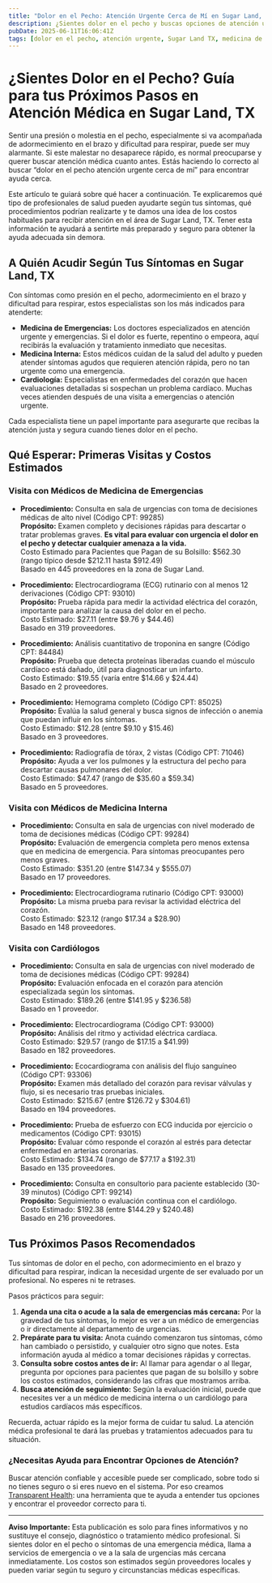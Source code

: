 ```yaml
---
title: "Dolor en el Pecho: Atención Urgente Cerca de Mí en Sugar Land, TX"
description: ¿Sientes dolor en el pecho y buscas opciones de atención urgente cerca de Sugar Land, TX? Aprende dónde acudir, qué esperar y los costos habituales aquí.
pubDate: 2025-06-11T16:06:41Z
tags: [dolor en el pecho, atención urgente, Sugar Land TX, medicina de emergencias, cardiología, costos de salud]
---
```


# ¿Sientes Dolor en el Pecho? Guía para tus Próximos Pasos en Atención Médica en Sugar Land, TX

Sentir una presión o molestia en el pecho, especialmente si va acompañada de adormecimiento en el brazo y dificultad para respirar, puede ser muy alarmante. Si este malestar no desaparece rápido, es normal preocuparse y querer buscar atención médica cuanto antes. Estás haciendo lo correcto al buscar “dolor en el pecho atención urgente cerca de mí” para encontrar ayuda cerca.

Este artículo te guiará sobre qué hacer a continuación. Te explicaremos qué tipo de profesionales de salud pueden ayudarte según tus síntomas, qué procedimientos podrían realizarte y te damos una idea de los costos habituales para recibir atención en el área de Sugar Land, TX. Tener esta información te ayudará a sentirte más preparado y seguro para obtener la ayuda adecuada sin demora.

## A Quién Acudir Según Tus Síntomas en Sugar Land, TX

Con síntomas como presión en el pecho, adormecimiento en el brazo y dificultad para respirar, estos especialistas son los más indicados para atenderte:

- **Medicina de Emergencias:** Los doctores especializados en atención urgente y emergencias. Si el dolor es fuerte, repentino o empeora, aquí recibirás la evaluación y tratamiento inmediato que necesitas.  
- **Medicina Interna:** Estos médicos cuidan de la salud del adulto y pueden atender síntomas agudos que requieren atención rápida, pero no tan urgente como una emergencia.  
- **Cardiología:** Especialistas en enfermedades del corazón que hacen evaluaciones detalladas si sospechan un problema cardíaco. Muchas veces atienden después de una visita a emergencias o atención urgente.

Cada especialista tiene un papel importante para asegurarte que recibas la atención justa y segura cuando tienes dolor en el pecho.

## Qué Esperar: Primeras Visitas y Costos Estimados

### Visita con Médicos de Medicina de Emergencias  
- **Procedimiento:** Consulta en sala de urgencias con toma de decisiones médicas de alto nivel (Código CPT: 99285)  
  **Propósito:** Examen completo y decisiones rápidas para descartar o tratar problemas graves. **Es vital para evaluar con urgencia el dolor en el pecho y detectar cualquier amenaza a la vida.**  
  Costo Estimado para Pacientes que Pagan de su Bolsillo: $562.30 (rango típico desde $212.11 hasta $912.49)  
  Basado en 445 proveedores en la zona de Sugar Land.

- **Procedimiento:** Electrocardiograma (ECG) rutinario con al menos 12 derivaciones (Código CPT: 93010)  
  **Propósito:** Prueba rápida para medir la actividad eléctrica del corazón, importante para analizar la causa del dolor en el pecho.  
  Costo Estimado: $27.11 (entre $9.76 y $44.46)  
  Basado en 319 proveedores.

- **Procedimiento:** Análisis cuantitativo de troponina en sangre (Código CPT: 84484)  
  **Propósito:** Prueba que detecta proteínas liberadas cuando el músculo cardíaco está dañado, útil para diagnosticar un infarto.  
  Costo Estimado: $19.55 (varía entre $14.66 y $24.44)  
  Basado en 2 proveedores.

- **Procedimiento:** Hemograma completo (Código CPT: 85025)  
  **Propósito:** Evalúa la salud general y busca signos de infección o anemia que puedan influir en los síntomas.  
  Costo Estimado: $12.28 (entre $9.10 y $15.46)  
  Basado en 3 proveedores.

- **Procedimiento:** Radiografía de tórax, 2 vistas (Código CPT: 71046)  
  **Propósito:** Ayuda a ver los pulmones y la estructura del pecho para descartar causas pulmonares del dolor.  
  Costo Estimado: $47.47 (rango de $35.60 a $59.34)  
  Basado en 5 proveedores.

### Visita con Médicos de Medicina Interna  
- **Procedimiento:** Consulta en sala de urgencias con nivel moderado de toma de decisiones médicas (Código CPT: 99284)  
  **Propósito:** Evaluación de emergencia completa pero menos extensa que en medicina de emergencia. Para síntomas preocupantes pero menos graves.  
  Costo Estimado: $351.20 (entre $147.34 y $555.07)  
  Basado en 17 proveedores.

- **Procedimiento:** Electrocardiograma rutinario (Código CPT: 93000)  
  **Propósito:** La misma prueba para revisar la actividad eléctrica del corazón.  
  Costo Estimado: $23.12 (rango $17.34 a $28.90)  
  Basado en 148 proveedores.

### Visita con Cardiólogos  
- **Procedimiento:** Consulta en sala de urgencias con nivel moderado de toma de decisiones médicas (Código CPT: 99284)  
  **Propósito:** Evaluación enfocada en el corazón para atención especializada según los síntomas.  
  Costo Estimado: $189.26 (entre $141.95 y $236.58)  
  Basado en 1 proveedor.

- **Procedimiento:** Electrocardiograma (Código CPT: 93000)  
  **Propósito:** Análisis del ritmo y actividad eléctrica cardíaca.  
  Costo Estimado: $29.57 (rango de $17.15 a $41.99)  
  Basado en 182 proveedores.

- **Procedimiento:** Ecocardiograma con análisis del flujo sanguíneo (Código CPT: 93306)  
  **Propósito:** Examen más detallado del corazón para revisar válvulas y flujo, si es necesario tras pruebas iniciales.  
  Costo Estimado: $215.67 (entre $126.72 y $304.61)  
  Basado en 194 proveedores.

- **Procedimiento:** Prueba de esfuerzo con ECG inducida por ejercicio o medicamentos (Código CPT: 93015)  
  **Propósito:** Evaluar cómo responde el corazón al estrés para detectar enfermedad en arterias coronarias.  
  Costo Estimado: $134.74 (rango de $77.17 a $192.31)  
  Basado en 135 proveedores.

- **Procedimiento:** Consulta en consultorio para paciente establecido (30-39 minutos) (Código CPT: 99214)  
  **Propósito:** Seguimiento o evaluación continua con el cardiólogo.  
  Costo Estimado: $192.38 (entre $144.29 y $240.48)  
  Basado en 216 proveedores.

## Tus Próximos Pasos Recomendados

Tus síntomas de dolor en el pecho, con adormecimiento en el brazo y dificultad para respirar, indican la necesidad urgente de ser evaluado por un profesional. No esperes ni te retrases.

Pasos prácticos para seguir:

1. **Agenda una cita o acude a la sala de emergencias más cercana:** Por la gravedad de tus síntomas, lo mejor es ver a un médico de emergencias o ir directamente al departamento de urgencias.  
2. **Prepárate para tu visita:** Anota cuándo comenzaron tus síntomas, cómo han cambiado o persistido, y cualquier otro signo que notes. Esta información ayuda al médico a tomar decisiones rápidas y correctas.  
3. **Consulta sobre costos antes de ir:** Al llamar para agendar o al llegar, pregunta por opciones para pacientes que pagan de su bolsillo y sobre los costos estimados, considerando las cifras que mostramos arriba.  
4. **Busca atención de seguimiento:** Según la evaluación inicial, puede que necesites ver a un médico de medicina interna o un cardiólogo para estudios cardíacos más específicos.

Recuerda, actuar rápido es la mejor forma de cuidar tu salud. La atención médica profesional te dará las pruebas y tratamientos adecuados para tu situación.

### ¿Necesitas Ayuda para Encontrar Opciones de Atención?

Buscar atención confiable y accesible puede ser complicado, sobre todo si no tienes seguro o si eres nuevo en el sistema. Por eso creamos [Transparent Health](https://transparenthealth.ai): una herramienta que te ayuda a entender tus opciones y encontrar el proveedor correcto para ti.

---

**Aviso Importante:** Esta publicación es solo para fines informativos y no sustituye el consejo, diagnóstico o tratamiento médico profesional. Si sientes dolor en el pecho o síntomas de una emergencia médica, llama a servicios de emergencia o ve a la sala de urgencias más cercana inmediatamente. Los costos son estimados según proveedores locales y pueden variar según tu seguro y circunstancias médicas específicas.